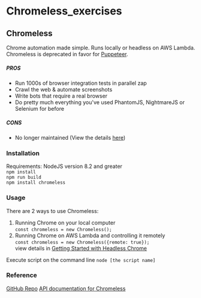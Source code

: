 # Chromeless_exercises

## Chromeless
Chrome automation made simple. Runs locally or headless on AWS Lambda.
Chromeless is deprecated in favor for [Puppeteer](https://github.com/puppeteer/puppeteer).

##### PROS
* Run 1000s of browser integration tests in parallel zap
* Crawl the web & automate screenshots
* Write bots that require a real browser
* Do pretty much everything you've used PhantomJS, NightmareJS or Selenium for before

##### CONS
* No longer maintained (View the details [here](https://github.com/prisma-archive/chromeless/blob/master/README.md))

### Installation
Requirements: NodeJS version 8.2 and greater
<br>`npm install`
<br>`npm run build`
<br>`npm install chromeless`

### Usage
There are 2 ways to use Chromeless:
1. Running Chrome on your local computer
<br>`const chromeless = new Chromeless();`
2. Running Chrome on AWS Lambda and controlling it remotely
<br>`const chromeless = new Chromeless({remote: true});`
<br>view details in [Getting Started with Headless Chrome](https://developers.google.com/web/updates/2017/04/headless-chrome)

Execute script on the command line `node [the script name]`

### Reference
[GitHub Repo](https://github.com/prisma-archive/chromeless)
[API documentation for Chromeless](https://github.com/prisma-archive/chromeless/blob/master/README.md#api-documentation)
